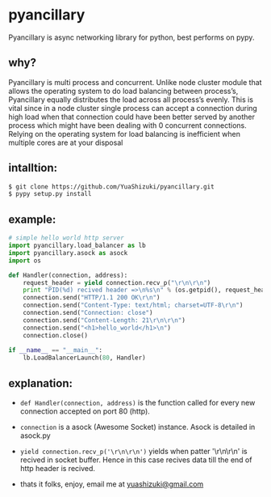 pyancillary
===========
Pyancillary is async networking library for python, best performs on pypy.

why?
---
Pyancillary is multi process and concurrent. Unlike node cluster module that allows the operating system to do load balancing between process’s, Pyancillary equally distributes the load across all process’s evenly. This is vital since in a node cluster single process can accept a connection during high load when that connection could have been better served by another process which might have been dealing with 0 concurrent connections. Relying on the operating system for load balancing is inefficient when multiple cores are at your disposal

intalltion:
----------
```bash
$ git clone https://github.com/YuaShizuki/pyancillary.git
$ pypy setup.py install
```
example:
-------
```python
# simple hello world http server
import pyancillary.load_balancer as lb
import pyancillary.asock as asock
import os

def Handler(connection, address):
    request_header = yield connection.recv_p("\r\n\r\n")
    print "PID(%d) recived header =>\n%s\n" % (os.getpid(), request_header.strip())
    connection.send("HTTP/1.1 200 OK\r\n")
    connection.send("Content-Type: text/html; charset=UTF-8\r\n")
    connection.send("Connection: close")
    connection.send("Content-Length: 21\r\n\r\n")
    connection.send("<h1>hello_world</h1>\n")
    connection.close()
                                    
if __name__ == "__main__":
    lb.LoadBalancerLaunch(80, Handler)
```
explanation:
------------
*   `def Handler(connection, address)` is the function called for every new connection
accepted on port 80 (http). 

*   `connection` is a asock (Awesome Socket) instance. Asock is detailed in asock.py

*   `yield connection.recv_p('\r\n\r\n')` yields when patter '\r\n\r\n' is recived in socket buffer. Hence in this case recives data till the end of http header is recived.

*   thats it folks, enjoy, email me at yuashizuki@gmail.com
